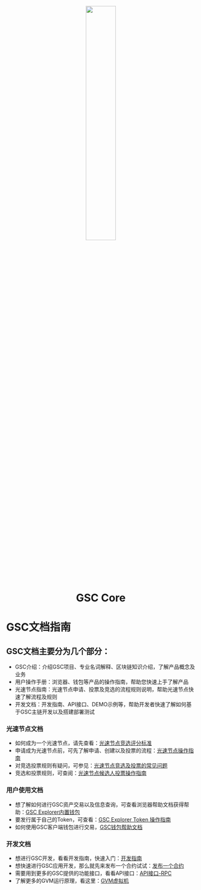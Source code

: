 <h1 align="center">
  <br>
  <img width="40%" src="https://i.loli.net/2018/06/19/5b290aa0885f1.png">
  <br>
  GSC Core
  <br>
</h1>

# GSC文档指南

## GSC文档主要分为几个部分：
  * GSC介绍：介绍GSC项目、专业名词解释、区块链知识介绍，了解产品概念及业务
  * 用户操作手册：浏览器、钱包等产品的操作指南，帮助您快速上手了解产品
  * 光速节点指南：光速节点申请、投票及竞选的流程规则说明，帮助光速节点快速了解流程及规则
  * 开发文档：开发指南、API接口、DEMO示例等，帮助开发者快速了解如何基于GSC主链开发以及搭建部署测试

### 光速节点文档
  * 如何成为一个光速节点，请先查看：<a href="http://wiki.gsc.social/zh/guide/rating.html">光速节点竞选评分标准</a> <br />
  * 申请成为光速节点前，可先了解申请、创建以及投票的流程：<a href="http://wiki.gsc.social/zh/guide/lightnode.html">光速节点操作指南</a><br />
  * 对竞选投票规则有疑问，可参见：<a href="http://wiki.gsc.social/zh/guide/lightnodeQA.html">光速节点竞选及投票的常见问题</a><br />
  * 竞选和投票规则，可查阅：<a href="http://wiki.gsc.social/zh/guide/vote.html">光速节点候选人投票操作指南</a><br />

### 用户使用文档
  * 想了解如何进行GSC资产交易以及信息查询，可查看浏览器帮助文档获得帮助：<a href="http://wiki.gsc.social/zh/operate/wallet-explorer.html">GSC Explorer内置钱包</a><br />
  * 要发行属于自己的Token，可查看：<a href="http://wiki.gsc.social/zh/operate/wallet-explorer.html">GSC Explorer Token 操作指南</a><br />
  * 如何使用GSC客户端钱包进行交易，<a href="http://wiki.gsc.social/zh/operate/wallet.html">GSC钱包帮助文档</a><br />

### 开发文档
  * 想进行GSC开发，看看开发指南，快速入门：<a href="http://wiki.gsc.social/zh/operate/development/">开发指南</a><br />
  * 想快速进行GSC应用开发，那么就先来发布一个合约试试：<a href="http://wiki.gsc.social/zh/development/demo.html">发布一个合约</a><br />
  * 需要用到更多的GSC提供的功能接口，看看API接口：<a href="http://wiki.gsc.social/zh/development/api/rpc接口.html">API接口-RPC</a><br />
  * 了解更多的GVM运行原理，看这里：<a href="http://wiki.gsc.social/zh/development/gvm.html">GVM虚拟机</a><br />
